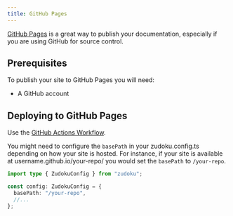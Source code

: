 ```yaml
---
title: GitHub Pages
---
```


[GitHub Pages](https://pages.github.com/) is a great way to publish your documentation, especially if you are using GitHub for source control.

## Prerequisites

To publish your site to GitHub Pages you will need:

- A GitHub account

## Deploying to GitHub Pages

Use the [GitHub Actions Workflow](https://docs.github.com/en/pages/getting-started-with-github-pages/configuring-a-publishing-source-for-your-github-pages-site#publishing-with-a-custom-github-actions-workflow).

You might need to configure the `basePath` in your zudoku.config.ts depending on how your site is hosted. For instance, if your site is available at username.github.io/your-repo/ you would set the `basePath` to `/your-repo`.

```typescript
import type { ZudokuConfig } from "zudoku";

const config: ZudokuConfig = {
  basePath: "/your-repo",
  //...
};
```
